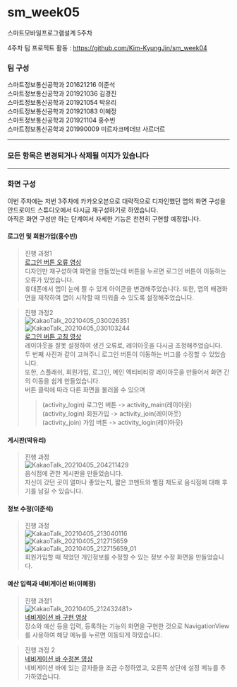 # sm_week05
스마트모바일프로그램설계 5주차   

4주차 팀 프로젝트 활동 : https://github.com/Kim-KyungJin/sm_week04

### 팀 구성   
스마트정보통신공학과 201621216 이준석   
스마트정보통신공학과 201921036 김경진   
스마트정보통신공학과 201921054 박유리   
스마트정보통신공학과 201921083 이혜정   
스마트정보통신공학과 201921104 홍수빈    
스마트정보통신공학과 201990009 미르자크메더브 사르더르    

   ***   
### 모든 항목은 변경되거나 삭제될 여지가 있습니다   
   ***   

### 화면 구성   

이번 주차에는 저번 3주차에 카카오오븐으로 대략적으로 디자인했던 앱의 화면 구성을 안드로이드 스튜디오에서 다시금 재구성하기로 하였습니다.   
아직은 화면 구성만 하는 단계여서 자세한 기능은 천천히 구현할 예정입니다.   

#### 로그인 및 회원가입(홍수빈)   
>진행 과정1   
>[로그인 버튼 오류 영상](https://user-images.githubusercontent.com/57963888/113570612-ae8d2300-964f-11eb-8f60-1ff293280433.mp4 "새탭에서 동영상 재생")   
>디자인만 재구성하여 화면을 만들었는데 버튼을 누르면 로그인 버튼이 이동하는 오류가 있었습니다.   
>휴대폰에서 앱이 눈에 띌 수 있게 아이콘을 변경해주었습니다.
>또한, 앱의 배경화면을 제작하여 앱이 시작할 때 띄워줄 수 있도록 설정해주었습니다.

>진행 과정2   
>![KakaoTalk_20210405_030026351](https://user-images.githubusercontent.com/57963888/113570576-9d441680-964f-11eb-8eab-9343d22cf074.png)
>![KakaoTalk_20210405_030103244](https://user-images.githubusercontent.com/57963888/113570636-b351d700-964f-11eb-982c-82081ef27bbc.png)   
>[로그인 버튼 고침 영상](https://user-images.githubusercontent.com/57963888/113570637-b5b43100-964f-11eb-9ebb-21628dc73342.mp4 "새탭에서 동영상 재생")   
>레이아웃을 잘못 설정하여 생긴 오류로, 레이아웃을 다시금 조정해주었습니다.   
>두 번째 사진과 같이 고쳐주니 로그인 버튼이 이동하는 버그를 수정할 수 있었습니다.   
>또한, 스플래쉬, 회원가입, 로그인, 메인 엑티비티랑 레이아웃을 만들어서 화면 간의 이동을 쉽게 만들었습니다.   
>버튼 클릭에 따라 다른 화면을 불러올 수 있으며 
>>(activity_login) 로그인 버튼 -> activity_main(레이아웃)   
>>(activity_login) 회원가입 ->  activity_join(레이아웃)   
>>(activity_join) 가입 버튼 -> activity_login(레이아웃)   


#### 게시판(박유리)
>진행 과정   
>![KakaoTalk_20210405_204211429](https://user-images.githubusercontent.com/57963888/113571363-39225200-9651-11eb-9cde-ee700d112580.png)   
>음식점에 관한 게시판을 만들었습니다.   
>자신이 갔던 곳이 얼마나 좋았는지, 짧은 코멘트와 별점 제도로 음식점에 대해 후기를 남길 수 있습니다.   

#### 정보 수정(이준석)   
>진행 과정   
>![KakaoTalk_20210405_213040116](https://user-images.githubusercontent.com/57963888/113574173-8ce36a00-9656-11eb-85b8-365dd6d14618.png)
>![KakaoTalk_20210405_212715659](https://user-images.githubusercontent.com/57963888/113574179-8ead2d80-9656-11eb-8a6a-6807b26978dd.png)
>![KakaoTalk_20210405_212715659_01](https://user-images.githubusercontent.com/57963888/113574186-9076f100-9656-11eb-8629-2db447053d33.png)     
>회원가입할 때 적었던 개인정보를 수정할 수 있는 정보 수정 화면을 만들었습니다.   

#### 예산 입력과 네비게이션 바(이혜정)   
>진행 과정1   
>![KakaoTalk_20210405_212432481](https://user-images.githubusercontent.com/57963888/113574448-16933780-9657-11eb-96e1-23cabd4ac828.png)>   
>[네비게이션 바 구현 영상](https://user-images.githubusercontent.com/57963888/113574420-0d09cf80-9657-11eb-8bde-dd5322aab1ba.mp4 "새 탭에서 동영상 재생")   
>장소와 예산 등을 입력, 등록하는 기능의 화면을 구현한 것으로 NavigationView를 사용하여 해당 메뉴를 누르면 이동되게 하였습니다.   

>진행 과정 2   
>[네비게이션 바 수정본 영상](https://user-images.githubusercontent.com/57963888/113577991-1b5aea00-965d-11eb-8e49-32c5601c0325.mp4 "새 탭에서 동영상 재생")   
>네비게이션 바에 있는 글자들을 조금 수정하였고, 오른쪽 상단에 설정 메뉴를 추가하였습니다.   



